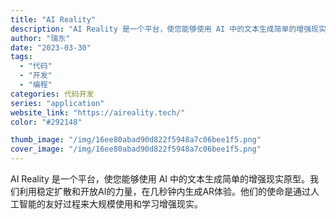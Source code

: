 ```yaml
---
title: "AI Reality"
description: "AI Reality 是一个平台，使您能够使用 AI 中的文本生成简单的增强现实原型。我们利用稳定扩散和开放AI的力量，"
author: "瑞东"
date: "2023-03-30"
tags:
  - "代码"
  - "开发"
  - "编程"
categories: 代码开发
series: "application"
website_link: "https://aireality.tech/"
color: "#292148"

thumb_image: "/img/16ee80abad90d822f5948a7c06bee1f5.png"
cover_image: "/img/16ee80abad90d822f5948a7c06bee1f5.png"
---
```


AI Reality 是一个平台，使您能够使用 AI 中的文本生成简单的增强现实原型。我们利用稳定扩散和开放AI的力量，在几秒钟内生成AR体验。他们的使命是通过人工智能的友好过程来大规模使用和学习增强现实。